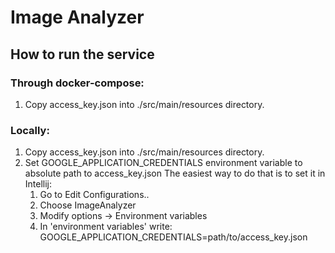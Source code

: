 # Image Analyzer

## How to run the service
### Through docker-compose:
1. Copy access_key.json into ./src/main/resources directory.

### Locally:
1. Copy access_key.json into ./src/main/resources directory.
2. Set GOOGLE_APPLICATION_CREDENTIALS environment variable to absolute path to access_key.json
The easiest way to do that is to set it in Intellij:
   1. Go to Edit Configurations..
   2. Choose ImageAnalyzer
   3. Modify options -> Environment variables 
   4. In 'environment variables' write: GOOGLE_APPLICATION_CREDENTIALS=path/to/access_key.json